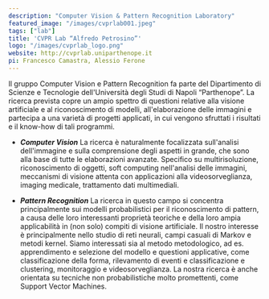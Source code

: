 ```yaml
---
description: "Computer Vision & Pattern Recognition Laboratory"
featured_image: "/images/cvprlab001.jpeg"
tags: ["lab"]
title: 'CVPR Lab “Alfredo Petrosino”'
logo: "/images/cvprlab_logo.png"
website: http://cvprlab.uniparthenope.it
pi: Francesco Camastra, Alessio Ferone
---
```


Il gruppo Computer Vision e Pattern Recognition fa parte del Dipartimento di Scienze e Tecnologie dell'Università degli Studi di Napoli “Parthenope”. La ricerca prevista copre un ampio spettro di questioni relative alla visione artificiale e al riconoscimento di modelli, all'elaborazione delle immagini e partecipa a una varietà di progetti applicati, in cui vengono sfruttati i risultati e il know-how di tali programmi.

* **_Computer Vision_**
La ricerca è naturalmente focalizzata sull'analisi dell'immagine e sulla comprensione degli aspetti in grande, che sono alla base di tutte le elaborazioni avanzate. Specifico su multirisoluzione, riconoscimento di oggetti, soft computing nell'analisi delle immagini, meccanismi di visione attenta con applicazioni alla videosorveglianza, imaging medicale, trattamento dati multimediali.

* **_Pattern Recognition_**
La ricerca in questo campo si concentra principalmente sui modelli probabilistici per il riconoscimento di pattern, a causa delle loro interessanti proprietà teoriche e della loro ampia applicabilità in (non solo) compiti di visione artificiale.
Il nostro interesse è principalmente nello studio di reti neurali, campi casuali di Markov e metodi kernel.
Siamo interessati sia al metodo metodologico, ad es. apprendimento e selezione del modello e questioni applicative, come classificazione della forma, rilevamento di eventi e classificazione e clustering, monitoraggio e videosorveglianza.
La nostra ricerca è anche orientata su tecniche non probabilistiche molto promettenti, come Support Vector Machines.
